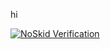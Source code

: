 hi
<!-- Small Badge -->
[![NoSkid Verification](https://noskid.today/badge/100x30/?repo=syrupmold/syrupmold.github.io)](https://noskid.today)

